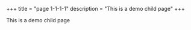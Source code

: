 +++
title = "page 1-1-1-1"
description = "This is a demo child page"
+++

This is a demo child page

